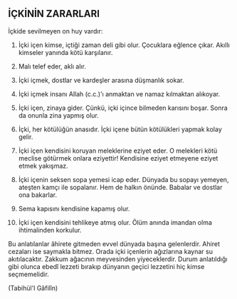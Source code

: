 ## İÇKİNİN ZARARLARI

İçkide sevilmeyen on huy vardır:

1. İçki içen kimse, içtiği zaman deli gibi olur. Çocukla­ra eğlence çıkar. Akıllı kimseler yanında kötü karşılanır.

2. Malı telef eder, aklı alır.

3. İçki içmek, dostlar ve kardeşler arasına düşmanlık sokar.

4. İçki içmek insanı Allah (c.c.)'ı anmaktan ve namaz kılmaktan alıkoyar.

5. İçki içen, zinaya gider. Çünkü, içki içince bilmeden karısını boşar. Sonra da onunla zina yapmış olur.

6. İçki, her kötülüğün anasıdır. İçki içene bütün kötü­lükleri yapmak kolay gelir.

7. İçki içen kendisini koruyan meleklerine eziyet eder. O melekleri kötü meclise götürmek onlara eziyettir! Kendisine eziyet etmeyene eziyet etmek yakışmaz.

8. İçki içenin seksen sopa yemesi icap eder. Dünyada bu sopayı yemeyen, ateşten kamçı ile sopalanır. Hem de halkın önünde. Babalar ve dostlar ona bakarlar.

9. Sema kapısını kendisine kapamış olur.

10. İçki içen kendisini tehlikeye atmış olur. Ölüm anında imandan olma ihtimalinden korkulur.

Bu anlatılanlar âhirete gitmeden evvel dünyada başı­na gelenlerdir. Ahiret cezaları ise saymakla bitmez. Ora­da içki içenlerin ağızlarına kaynar su akıtılacaktır. Zak­kum ağacının meyvesinden yiyeceklerdir. Durum anla­tıldığı gibi olunca ebedî lezzeti bırakıp dünyanın geçici lezzetini hiç kimse seçmemelidir.

(Tabihül'l Gâfilîn)

